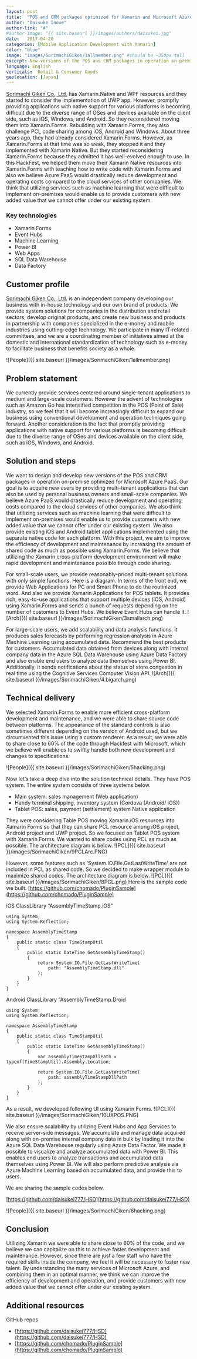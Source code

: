```yaml
---
layout: post
title:  "POS and CRM packages optimized for Xamarin and Microsoft Azure PaaS"
author: "Daisuke Inoue"
author-link: "#"
#author-image: "{{ site.baseurl }}/images/authors/daisukei.jpg"
date:   2017-04-20
categories: [Mobile Application Development with Xamarin]
color: "blue"
image: "images/SorimachiGiken/1allmember.png" #should be ~350px tall
excerpt: New versions of the POS and CRM packages in operation on-premise optimized for Xamarin and Microsoft Azure PaaS.
language: English
verticals:  Retail & Consumer Goods
geolocation: [Japan]
---
```

[Sorimachi Giken Co., Ltd.](http://www.s-giken.co.jp/corpinfo/) has Xamarin.Native and WPF resources and they started to consider the implementation of UWP app. However, promptly providing applications with native support for various platforms is becoming difficult due to the diverse range of OSes and devices available on the client side, such as iOS, Windows, and Android. So they reconsidered moving them into Xamarin.Forms. Rebuilding with Xamarin.Forms, they also challenge PCL code sharing among iOS, Android and Windows. About three years ago, they had already considered Xamarin.Forms. However, as Xamarin.Forms at that time was so weak, they stopped it and they implemented with Xamarin Native. But they started reconsidering Xamarin.Forms because they admitted it has well-evolved enough to use.
In this HackFest, we helped them move their Xamarin Native resources into Xamarin.Forms with teaching how to write code with Xamarin.Forms and also we believe Azure PaaS would drastically reduce development and operating costs compared to the cloud services of other companies. We think that utilizing services such as machine learning that were difficult to implement on-premises would enable us to provide customers with new added value that we cannot offer under our existing system.

### Key technologies
- Xamarin Forms
- Event Hubs
- Machine Learning
- Power BI
- Web Apps
- SQL Data Warehouse
- Data Factory

## Customer profile ##
[Sorimachi Giken Co., Ltd.](http://www.s-giken.co.jp/corpinfo/) is an independent company developing our business with in-house technology and our own brand of products. We provide system solutions for companies in the distribution and retail sectors, develop original products, and create new business and products in partnership with companies specialized in the e-money and mobile industries using cutting-edge technology. We participate in many IT-related committees, and we are a coordinating member of initiatives aimed at the domestic and international standardization of technology such as e-money to facilitate business that benefits society as a whole.


![People]({{ site.baseurl }}/images/SorimachiGiken/1allmember.png)

## Problem statement ##
We currently provide services centered around single-tenant applications to medium and large-scale customers. However the advent of technologies such as Amazon Go has intensified competition in the POS (Point of Sale) industry, so we feel that it will become increasingly difficult to expand our business using conventional development and operation techniques going forward.
Another consideration is the fact that promptly providing applications with native support for various platforms is becoming difficult due to the diverse range of OSes and devices available on the client side, such as iOS, Windows, and Android. 


## Solution and steps ##
We want to design and develop new versions of the POS and CRM packages in operation on-premise optimized for Microsoft Azure PaaS. Our goal is to acquire new users by providing multi-tenant applications that can also be used by personal business owners and small-scale companies. We believe Azure PaaS would drastically reduce development and operating costs compared to the cloud services of other companies. We also think that utilizing services such as machine learning that were difficult to implement on-premises would enable us to provide customers with new added value that we cannot offer under our existing system.
We also provide existing iOS and Android tablet applications implemented using the separate native code for each platform. With this project, we aim to improve the efficiency of development and maintenance by increasing the amount of shared code as much as possible using Xamarin.Forms. We believe that utilizing the Xamarin cross-platform development environment will make rapid development and maintenance possible through code sharing.


For small-scale users, we provide reasonably-priced multi-tenant solutions with only simple functions. Here is a diagram. In terms of the front end, we provide Web Applications for PC and Smart Phone to do the routinized word. And also we provide Xamarin Applications for POS tablets. It provides rich, easy-to-use applications that support multiple devices (iOS, Android) using Xamarin.Forms and sends a bunch of requests depending on the number of customers to Event Hubs. We believe Event Hubs can handle it.
![Arch]({{ site.baseurl }}/images/SorimachiGiken/3smallarch.png)

For large-scale users, we add scalability and data analysis functions.
 It produces sales forecasts by performing regression analysis in Azure Machine Learning using accumulated data. Recommend the best products for customers. Accumulated data obtained from devices along with internal company data in the Azure SQL Data Warehouse using Azure Data Factory and also enable end users to analyze data themselves using Power BI. Additionally, it sends notifications about the status of store congestion in real time using the Cognitive Services Computer Vision API.
![Arch]({{ site.baseurl }}/images/SorimachiGiken/4.bigarch.png)
 

## Technical delivery ##
We selected Xamarin.Forms to enable more efficient cross-platform development and maintenance, and we were able to share source code between platforms. The appearance of the standard controls is also sometimes different depending on the version of Android used, but we circumvented this issue using a custom renderer. As a result, we were able to share close to 60% of the code through Hackfest with Microsoft, which we believe will enable us to swiftly handle both new development and changes to specifications.

![People]({{ site.baseurl }}/images/SorimachiGiken/5hacking.png)


Now let’s take a deep dive into the solution technical details. They have POS system. The entire system consists of three systems below. 
- Main system: sales management (Web application) 
- Handy terminal  shipping, inventory system (Cordova (Android/ iOS)) 
- Tablet POS: sales, payment (settlement) system Native application 

They were considering Table POS moving Xamarin.iOS resources into Xamarin Forms so that they can share PCL resource among iOS project, Android project and UWP project. So we focused on Tablet POS system with Xamarin Forms. We wanted to share codes using PCL as much as possible. The architecture diagram is below.
![PCL]({{ site.baseurl }}/images/SorimachiGiken/9PCLArc.PNG)


However,  some features such as 'System.IO.File.GetLastWriteTime' are not included in PCL as shared code. So we decided to make wrapper module to maximize shared codes. The architecture diagram is below.
![PCL]({{ site.baseurl }}/images/SorimachiGiken/8PCL.png)
Here is the sample code we built.
[https://github.com/chomado/PluginSample](https://github.com/chomado/PluginSample)


iOS ClassLibrary “AssemblyTimeStamp.iOS"
```Csharp
using System;
using System.Reflection;
 
namespace AssemblyTimeStamp 
{
    public static class TimeStampUtil
    {
        public static DateTime GetAssemblyTimeStamp()
        {
            return System.IO.File.GetLastWriteTime(
                path: "AssemblyTimeStamp.dll"
            );
        }
    }
}

```


Android ClassLibrary “AssemblyTimeStamp.Droid
```Csharp
using System;
using System.Reflection;
 
namespace AssemblyTimeStamp
{
    public static class TimeStampUtil
    {
        public static DateTime GetAssemblyTimeStamp()
        {
            var assemblyTimeStampDllPath = typeof(TimeStampUtil).Assembly.Location; 
 
            return System.IO.File.GetLastWriteTime(
                path: assemblyTimeStampDllPath
            );
        }
    }
}

```

As a result, we developed following UI using Xamarin Forms. 
![PCL]({{ site.baseurl }}/images/SorimachiGiken/10UXPOS.PNG)



We also ensure scalability by utilizing Event Hubs and App Services to receive server-side messages. We accumulate and manage data acquired along with on-premise internal company data in bulk by loading it into the Azure SQL Data Warehouse regularly using Azure Data Factor. We made it possible to visualize and analyze accumulated data with Power BI. This enables end users to analyze transactions and accumulated data themselves using Power BI. We will also perform predictive analysis via Azure Machine Learning based on accumulated data, and provide this to users.

We are sharing the sample codes below.

[https://github.com/daisukei777/HSD](https://github.com/daisukei777/HSD) 

![People]({{ site.baseurl }}/images/SorimachiGiken/6hacking.png)


## Conclusion ##
Utilizing Xamarin we were able to share close to 60% of the code, and we believe we can capitalize on this to achieve faster development and maintenance. However, since there are just a few staff who have the required skills inside the company, we feel it will be necessary to foster new talent.
By understanding the many services of Microsoft Azure, and combining them in an optimal manner, we think we can improve the efficiency of development and operation, and provide customers with new added value that we cannot offer under our existing system.


## Additional resources ##
GitHub repos   
- [https://github.com/daisukei777/HSD](https://github.com/daisukei777/HSD) 
- [https://github.com/chomado/PluginSample](https://github.com/chomado/PluginSample)



